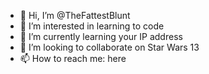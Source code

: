 - 👋 Hi, I’m @TheFattestBlunt
- 👀 I’m interested in learning to code
- 🌱 I’m currently learning your IP address
- 💞️ I’m looking to collaborate on Star Wars 13
- 📫 How to reach me: here

<!---
TheFattestBlunt/TheFattestBlunt is a ✨ special ✨ repository because its `README.md` (this file) appears on your GitHub profile.
You can click the Preview link to take a look at your changes.
--->
